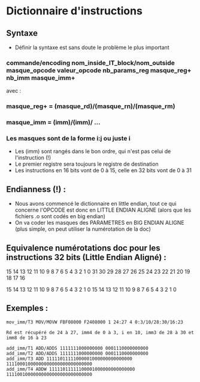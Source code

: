 # Dictionnaire d'instructions

## Syntaxe

- Définir la syntaxe est sans doute le problème le plus important

### commande/encoding nom_inside_IT_block/nom_outside masque_opcode valeur_opcode nb_params_reg masque_reg+ nb_imm masque_imm+

avec :

### masque_reg+ = (masque_rd)/(masque_rn)/(masque_rm)
### masque_imm = (imm)/(imm)/ ...

### Les masques sont de la forme i:j ou juste i

- Les (imm) sont rangés dans le bon ordre, qui n'est pas celui de l'instruction (!)
- Le premier registre sera toujours le registre de destination
- Les instructions en 16 bits vont de 0 à 15, celle en 32 bits vont de 0 à 31

## Endianness (!) :

- Nous avons commencé le dictionnaire en little endian, tout ce qui concerne l'OPCODE est donc en LITTLE ENDIAN ALIGNE (alors que les fichiers .o sont codés en big endian)
- On va coder les masques des PARAMETRES en BIG ENDIAN ALIGNE (plus simple, on peut utiliser la numérotation de la doc)

## Equivalence numérotations doc pour les instructions 32 bits (Little Endian Aligné) :

15 14 13 12 11 10 9 8 7 6 5 4 3 2 1 0 31 30 29 28 27 26 25 24 23 22 21 20 19 18 17 16

15 14 13 12 11 10 9 8 7 6 5 4 3 2 1 0 15 14 13 12 11 10  9  8  7  6  5  4  3  2  1  0

## Exemples :

```
mov_imm/T3 MOV/MOVW FBF08000 F2408000 1 24:27 4 0:3/10/28:30/16:23

Rd est récupéré de 24 à 27, imm4 de 0 à 3, i en 10, imm3 de 28 à 30 et imm8 de 16 à 23

add_imm/T1 ADD/ADDS 1111111000000000 0001110000000000
add_imm/T2 ADD/ADDS 1111111000000000 0001110000000000
add_imm/T3 ADD 11111011111000001000000000000000 11110001000000000000000000000000
add_imm/T4 ADDW 11111011111100001000000000000000 11110010000000000000000000000000
```